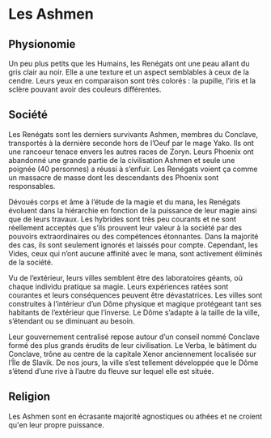 # Les Ashmen


## Physionomie

Un peu plus petits que les Humains, les Renégats ont une peau allant du gris clair au noir. Elle a une texture et un aspect semblables à ceux de la cendre. Leurs yeux en comparaison sont très colorés : la pupille, l’iris et la sclère pouvant avoir des couleurs différentes. 

## Société

Les Renégats sont les derniers survivants Ashmen, membres du Conclave, transportés à la dernière seconde hors de l’Oeuf par le mage Yako. Ils ont une rancoeur tenace envers les autres races de Zoryn. Leurs Phoenix ont abandonné une grande partie de la civilisation Ashmen et seule une poignée (40 personnes) a réussi à s’enfuir. Les Renégats voient ça comme un massacre de masse dont les descendants des Phoenix sont responsables. 

Dévoués corps et âme à l’étude de la magie et du mana, les Renégats évoluent dans la hiérarchie en fonction de la puissance de leur magie ainsi que de leurs travaux. Les hybrides sont très peu courants et ne sont réellement acceptés que s’ils prouvent leur valeur à la société par des pouvoirs extraordinaires ou des compétences étonnantes. Dans la majorité des cas, ils sont seulement ignorés et laissés pour compte. Cependant, les Vides, ceux qui n’ont aucune affinité avec le mana, sont activement éliminés de la société.

Vu de l’extérieur, leurs villes semblent être des laboratoires géants, où chaque individu pratique sa magie. Leurs expériences ratées sont courantes et leurs conséquences peuvent être dévastatrices. Les villes sont construites à l’intérieur d’un Dôme physique et magique protégeant tant ses habitants de l’extérieur que l’inverse. Le Dôme s’adapte à la taille de la ville, s’étendant ou se diminuant au besoin.

Leur gouvernement centralisé repose autour d’un conseil nommé Conclave formé des plus grands érudits de leur civilisation. Le Verba, le bâtiment du Conclave, trône au centre de la capitale Xenor anciennement localisée sur l’Île de Slavik. De nos jours, la ville s’est tellement développée que le Dôme s’étend d’une rive à l’autre du fleuve sur lequel elle est située. 

## Religion

Les Ashmen sont en écrasante majorité agnostiques ou athées et ne croient qu'en leur propre puissance.
